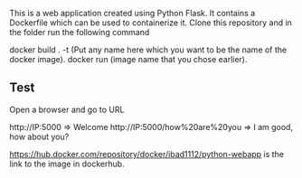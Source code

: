 This is a web application created using Python Flask. It contains a Dockerfile which can be used to containerize it.
Clone this repository and in the folder run the following command

docker build . -t (Put any name here which you want to be the name of the docker image).
docker run (image name that you chose earlier).

## Test
Open a browser and go to URL

http://IP:5000                            => Welcome
http://IP:5000/how%20are%20you            => I am good, how about you?

https://hub.docker.com/repository/docker/ibad1112/python-webapp is the link to the image in dockerhub.
